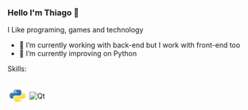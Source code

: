 ### Hello I'm Thiago  👋

I Like programing, games and technology

- 🔭 I’m currently working with back-end but I work with front-end too
- 🌱 I’m currently improving on Python

Skills:
<div style="display: inline_block"><br>
  <img align="center" alt="Thiaguim-Python" height="30" width="40" src="https://raw.githubusercontent.com/devicons/devicon/master/icons/python/python-original.svg">
  <img align="center" alt="Qt" height="30" width="40" src="https://cdn.jsdelivr.net/gh/devicons/devicon/icons/qt/qt-original.svg" />

  
</div>
